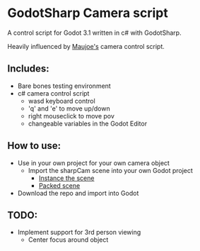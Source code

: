 # GodotSharp Camera script

A control script for Godot 3.1 written in c# with GodotSharp.

Heavily influenced by [Maujoe's](https://github.com/Maujoe/godot-camera-control) camera control script.

## Includes:

* Bare bones testing environment
* c# camera control script
    - wasd keyboard control
    - 'q' and 'e' to move up/down
    - right mouseclick to move pov
    - changeable variables in the Godot Editor
## How to use:
 * Use in your own project for your own camera object
    - Import the sharpCam scene into your own Godot project
      - [Instance the scene](https://docs.godotengine.org/en/3.1/getting_started/step_by_step/instancing.html) 
      - [Packed scene](https://docs.godotengine.org/en/3.1/getting_started/step_by_step/resources.html#loading-scenes)
* Download the repo and import into Godot
## TODO:

* Implement support for 3rd person viewing
   - Center focus around object
